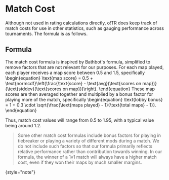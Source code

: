# Match Cost

Although not used in rating calculations directly, o!TR does keep track of match costs for use in other statistics, such as gauging performance across tournaments. The formula is as follows.

## Formula

The match cost formula is inspired by Bathbot's formula, simplified to remove factors that are not relevant for our purposes. For each map played, each player receives a map score between 0.5 and 1.5, specifically
<code-block lang="tex">
\begin{equation}
    \text{map score} = 0.5 + \text{normcdf}\left(\frac{\text{score} - \text{avg}(\text{scores on map})}{\text{stddev}(\text{scores on map})}\right).
\end{equation}
</code-block>
These map scores are then averaged together and multiplied by a bonus factor for playing more of the match, specifically
<code-block lang="tex">
\begin{equation}
    \text{lobby bonus} = 1 + 0.3 \cdot \sqrt{\frac{\text{maps played} - 1}{\text{total maps} - 1}}.
\end{equation}
</code-block>

Thus, match cost values will range from 0.5 to 1.95, with a typical value being around 1.2.

> Some other match cost formulas include bonus factors for playing in tiebreaker or playing a variety of different mods during a match. We do not include such factors so that our formula primarily reflects relative performance rather than contribution towards winning. In our formula, the winner of a 1v1 match will always have a higher match cost, even if they won their maps by much smaller margins.
> 
{style="note"}